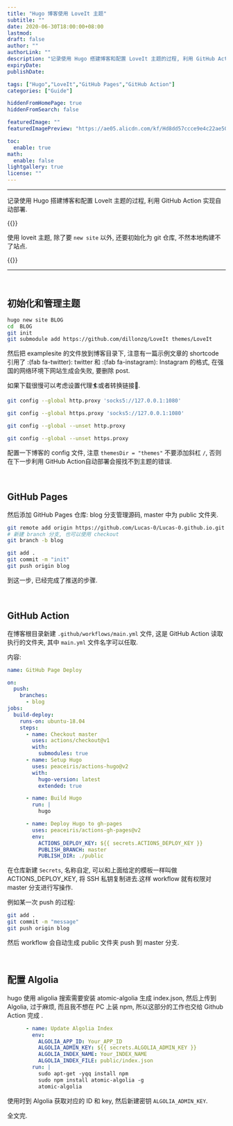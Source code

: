 ```yaml
---
title: "Hugo 博客使用 LoveIt 主题"
subtitle: ""
date: 2020-06-30T18:00:00+08:00
lastmod: 
draft: false
author: ""
authorLink: ""
description: "记录使用 Hugo 搭建博客和配置 LoveIt 主题的过程, 利用 GitHub Action 实现自动部署."
expiryDate: 
publishDate: 

tags: ["Hugo","LoveIt","GitHub Pages","GitHub Action"]
categories: ["Guide"]

hiddenFromHomePage: true
hiddenFromSearch: false

featuredImage: ""
featuredImagePreview: "https://ae05.alicdn.com/kf/Hd8dd57ccce9e4c22ae507738ff8fba48o.png" #20200406212944.jpg

toc:
  enable: true
math:
  enable: false
lightgallery: true
license: ""
---
```


<!--more-->
---

记录使用 Hugo 搭建博客和配置 LoveIt 主题的过程, 利用 GitHub Action 实现自动部署.

{{<admonition warning>}}

使用 loveit 主题, 除了要 `new site` 以外, 还要初始化为 git 仓库, 不然本地构建不了站点.

{{</admonition>}}

---

</br>

## 初始化和管理主题 ##

```bash
hugo new site BLOG
cd  BLOG
git init
git submodule add https://github.com/dillonzq/LoveIt themes/LoveIt
```

然后把 examplesite 的文件放到博客目录下, 注意有一篇示例文章的 shortcode 引用了 :(fab fa-twitter): twitter 和 :(fab fa-instagram): Instagram 的格式, 在强国的网络环境下网站生成会失败, 要删除 post.

如果下载很慢可以考虑设置代理:surfer:或者转换链接:link:.

```bash
git config --global http.proxy 'socks5://127.0.0.1:1080'

git config --global https.proxy 'socks5://127.0.0.1:1080'

git config --global --unset http.proxy

git config --global --unset https.proxy
```

配置一下博客的 config 文件, 注意 `themesDir = "themes"` 不要添加斜杠 `/`, 否则在下一步利用 GitHub Action自动部署会报找不到主题的错误.

</br>

## GitHub Pages ##

然后添加 GitHub Pages 仓库: blog 分支管理源码, master 中为 public 文件夹.
 ```bash
git remote add origin https://github.com/Lucas-0/Lucas-0.github.io.git
# 新建 branch 分支, 也可以使用 checkout
git branch -b blog

git add .
git commit -m "init"
git push origin blog
 ```

到这一步, 已经完成了推送的步骤.

</br>

## GitHub Action ##

在博客根目录新建 `.github/workflows/main.yml` 文件, 这是 GitHub Action 读取执行的文件夹, 其中 `main.yml` 文件名字可以任取.

内容:

```yaml
name: GitHub Page Deploy

on:
  push:
    branches:
      - blog
jobs:
  build-deploy:
    runs-on: ubuntu-18.04
    steps:
      - name: Checkout master
        uses: actions/checkout@v1      
        with:
          submodules: true
      - name: Setup Hugo
        uses: peaceiris/actions-hugo@v2
        with:
          hugo-version: latest
          extended: true

      - name: Build Hugo
        run: |
          hugo

      - name: Deploy Hugo to gh-pages
        uses: peaceiris/actions-gh-pages@v2
        env:
          ACTIONS_DEPLOY_KEY: ${{ secrets.ACTIONS_DEPLOY_KEY }}
          PUBLISH_BRANCH: master
          PUBLISH_DIR: ./public
```

在仓库新建 `Secrets`, 名称自定, 可以和上面给定的模板一样叫做 ACTIONS_DEPLOY_KEY, 将 SSH 私钥复制进去.这样 workflow 就有权限对 master 分支进行写操作.

例如某一次 push 的过程:

```bash
git add .
git commit -m "message"
git push origin blog
```

然后 workflow 会自动生成 public 文件夹 push 到 master 分支.

​    

## 配置 Algolia ##

hugo 使用 aligolia 搜索需要安装 atomic-algolia 生成 index.json, 然后上传到 Algolia, 过于麻烦, 而且我不想在 PC 上装 npm, 所以这部分的工作也交给 Github Action 完成 .

```yml
      - name: Update Algolia Index
        env:
          ALGOLIA_APP_ID: Your_APP_ID
          ALGOLIA_ADMIN_KEY: ${{ secrets.ALGOLIA_ADMIN_KEY }}
          ALGOLIA_INDEX_NAME: Your_INDEX_NAME
          ALGOLIA_INDEX_FILE: public/index.json
        run: |
          sudo apt-get -yqq install npm
          sudo npm install atomic-algolia -g
          atomic-algolia
```

使用时到 Algolia 获取对应的 ID 和 key, 然后新建密钥 `ALGOLIA_ADMIN_KEY`.

全文完.

</br>